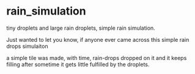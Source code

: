 # rain_simulation
tiny droplets and large rain droplets, simple rain simulation.

Just wanted to let you know, if anyone ever came across this simple rain drops simulaiton 

a simple tile was made, with time, rain-drops dropped on it and it keeps filling after sometime it gets little
fulfilled by the droplets. 
